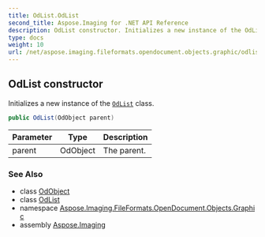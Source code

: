 ```yaml
---
title: OdList.OdList
second_title: Aspose.Imaging for .NET API Reference
description: OdList constructor. Initializes a new instance of the OdList class
type: docs
weight: 10
url: /net/aspose.imaging.fileformats.opendocument.objects.graphic/odlist/odlist/
---
```

## OdList constructor

Initializes a new instance of the [`OdList`](../) class.

```csharp
public OdList(OdObject parent)
```

| Parameter | Type | Description |
| --- | --- | --- |
| parent | OdObject | The parent. |

### See Also

* class [OdObject](../../../aspose.imaging.fileformats.opendocument/odobject/)
* class [OdList](../)
* namespace [Aspose.Imaging.FileFormats.OpenDocument.Objects.Graphic](../../odlist/)
* assembly [Aspose.Imaging](../../../)


